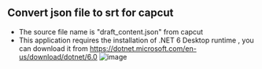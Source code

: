 ## Convert json file to srt for capcut
* The source file name is "draft_content.json" from capcut
* This application requires the installation of .NET 6 Desktop runtime , you can download it from https://dotnet.microsoft.com/en-us/download/dotnet/6.0
![image](https://user-images.githubusercontent.com/17023972/219824301-e1364bdf-dc46-488f-ad7b-be986a6e7582.png)

